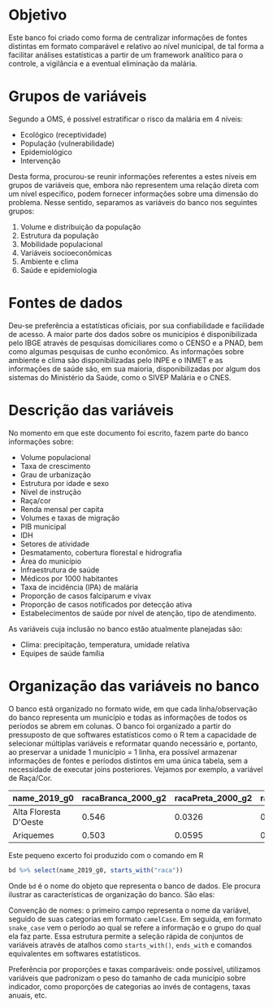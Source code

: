 # Objetivo

Este banco foi criado como forma de centralizar informações de fontes distintas em formato comparável e relativo ao nível municipal, de tal forma a facilitar análises estatísticas  a partir de um framework analítico para o controle, a vigilância e a eventual eliminação da malária.

# Grupos de variáveis

Segundo a OMS, é possível estratificar o risco da malária em 4 níveis:

- Ecológico (receptividade)
- População (vulnerabilidade)
- Epidemiológico
- Intervenção

Desta forma, procurou-se reunir informações referentes a estes níveis em grupos de variáveis que, embora não representem uma relação direta com um nível específico, podem fornecer informações sobre uma dimensão do problema. Nesse sentido, separamos as variáveis do banco nos seguintes grupos:

1. Volume e distribuição da população
2. Estrutura da população
3. Mobilidade populacional
4. Variáveis socioeconômicas
5. Ambiente e clima
6. Saúde e epidemiologia

# Fontes de dados

Deu-se preferência a estatísticas oficiais, por sua confiabilidade e facilidade de acesso. A maior parte dos dados sobre os municípios é disponibilizada pelo IBGE através de pesquisas domiciliares como o CENSO e a PNAD, bem como algumas pesquisas de cunho econômico. As informações sobre ambiente e clima são disponibilizadas pelo INPE e o INMET e as informações de saúde são, em sua maioria, disponibilizadas por algum dos sistemas do Ministério da Saúde, como o SIVEP Malária e o CNES.

# Descrição das variáveis

No momento em que este documento foi escrito, fazem parte do banco informações sobre:

- Volume populacional
- Taxa de crescimento
- Grau de urbanização
- Estrutura por idade e sexo
- Nível de instrução
- Raça/cor
- Renda mensal per capita
- Volumes e taxas de migração
- PIB municipal
- IDH
- Setores de atividade
- Desmatamento, cobertura florestal e hidrografia
- Área do município
- Infraestrutura de saúde
- Médicos por 1000 habitantes
- Taxa de incidência (IPA) de malária
- Proporção de casos falciparum e vivax
- Proporção de casos notificados por detecção ativa
- Estabelecimentos de saúde por nível de atenção, tipo de atendimento.

As variáveis cuja inclusão no banco estão atualmente planejadas são:

- Clima: precipitação, temperatura, umidade relativa
- Equipes de saúde família

# Organização das variáveis no banco

O banco está organizado no formato wide, em que cada linha/observação do banco representa um município e todas as informações de todos os períodos se abrem em colunas. O banco foi organizado a partir do pressuposto de que softwares estatísticos como o R tem a capacidade de selecionar múltiplas variáveis e reformatar quando necessário e, portanto, ao preservar a unidade 1 município = 1 linha, era possível armazenar informações de fontes e períodos distintos em uma única tabela, sem a necessidade de executar joins posteriores. Vejamos por exemplo, a variável de Raça/Cor.

| name_2019_g0          | racaBranca_2000_g2 | racaPreta_2000_g2 | racaAmarela_2000_g2 | racaParda_2000_g2 | racaIndigena_2000_g2 |
| --------------------- | ------------------ | ----------------- | ------------------- | ----------------- | -------------------- |
| Alta Floresta D'Oeste | 0.546              | 0.0326            | 0.00128             | 0.407             | 0.01000              |
| Ariquemes             | 0.503              | 0.0595            | 0.00503             | 0.406             | 0.00618              |

Este pequeno excerto foi produzido com o comando em R

```r
bd %>% select(name_2019_g0, starts_with("raca"))
```
Onde `bd` é o nome do objeto que representa o banco de dados. Ele procura ilustrar as características de organização do banco. São elas:

Convenção de nomes: o primeiro campo representa o nome da variável, seguido de suas categorias em formato `camelCase`. Em seguida, em formato `snake_case` vem o período ao qual se refere a informação e o grupo do qual ela faz parte. Essa estrutura permite a seleção rápida de conjuntos de variáveis através de atalhos como `starts_with()`, `ends_with` e comandos equivalentes em softwares estatísticos.

Preferência por proporções e taxas comparáveis: onde possível, utilizamos variáveis que padronizam o peso do tamanho de cada município sobre indicador, como proporções de categorias ao invés de contagens, taxas anuais, etc.
